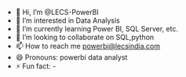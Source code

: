 - 👋 Hi, I’m @LECS-PowerBI
- 👀 I’m interested in Data Analysis
- 🌱 I’m currently learning Power BI, SQL Server, etc.
- 💞️ I’m looking to collaborate on SQL,python
- 📫 How to reach me powerbi@lecsindia.com
- 😄 Pronouns: powerbi data analyst
- ⚡ Fun fact: -

<!---
LECS-PowerBI/LECS-PowerBI is a ✨ special ✨ repository because its `README.md` (this file) appears on your GitHub profile.
You can click the Preview link to take a look at your changes.
--->
